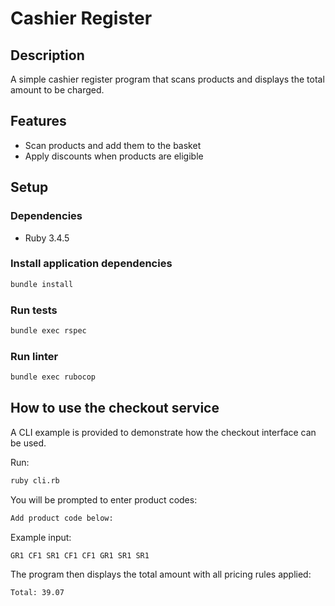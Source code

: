 # Cashier Register

## Description

A simple cashier register program that scans products and displays the total amount to be charged.

## Features

- Scan products and add them to the basket  
- Apply discounts when products are eligible  

## Setup

### Dependencies
 
- Ruby 3.4.5

### Install application dependencies
```sh
bundle install
```

### Run tests
```sh
bundle exec rspec
```

### Run linter
```sh
bundle exec rubocop
```

## How to use the checkout service

A CLI example is provided to demonstrate how the checkout interface can be used.  

Run:
```sh
ruby cli.rb
```

You will be prompted to enter product codes:
```sh
Add product code below:
```

Example input:
```sh
GR1 CF1 SR1 CF1 CF1 GR1 SR1 SR1
```

The program then displays the total amount with all pricing rules applied:
```sh
Total: 39.07
```
